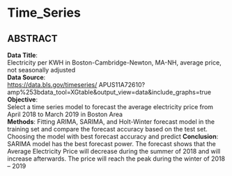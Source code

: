 # Time_Series
## **ABSTRACT**
**Data Title**: <br />
Electricity per KWH in Boston-Cambridge-Newton, MA-NH, average price, not seasonally adjusted 
<br />
**Data Source**: <br />
https://data.bls.gov/timeseries/ APUS11A72610?amp%253bdata_tool=XGtable&output_view=data&include_graphs=true 
<br />
**Objective**: <br />
Select a time series model to forecast the average electricity price from April 2018 to March 2019 in Boston Area 
<br />
**Methods**: Fitting ARIMA, SARIMA, and Holt-Winter forecast model in the training set and compare the forecast accuracy based on the test set. Choosing the model with best forecast accuracy and predict 
**Conclusion**: SARIMA model has the best forecast power. The forecast shows that the Average Electricity Price will decrease during the summer of 2018 and will increase afterwards. The price will reach the peak during the winter of 2018 – 2019
